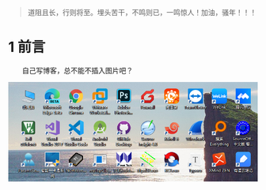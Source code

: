 > 道阻且长，行则将至。埋头苦干，不鸣则已，一鸣惊人！加油，骚年！！！

# 1 前言
&emsp;&emsp;自己写博客，总不能不插入图片吧？

![image-20200423192641760](upload\image-20200423192641760.png)

